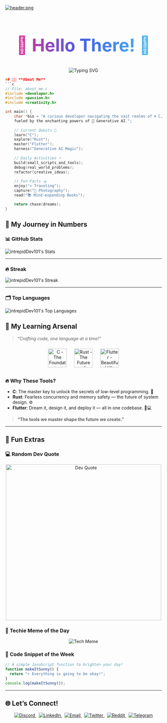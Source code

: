 [![header.png](https://i.postimg.cc/Vkrc2JQL/header.png)](https://postimg.cc/cvSjn4LV)

<h1 align="center" style="font-size: 3.5rem; background: linear-gradient(90deg, #F72585, #4361EE, #4CC9F0); -webkit-background-clip: text; color: transparent;">
  🌌 Hello There! 👋
</h1>

<div align="center">
  <img src="https://readme-typing-svg.herokuapp.com?font=Fira+Code&size=24&duration=3000&pause=1500&color=FF6D28&background=00000000&center=true&vCenter=true&width=1000&height=70&lines=🌌+Welcome+to+The+Orbital+Hub!;🚀+intrepidDev101+is+On+a+Mission+to+Master+C,+Rust,+and+Flutter;🧠+Exploring+AI's+Creative+Frontier+%26+Inventing+New+Possibilities;💻+Building+One+Line+of+Code+at+a+Time...;✨+Together,+Let's+Code+the+Next+Big+Thing!+" alt="Typing SVG" />
</div>

```C
## 🧑‍💻 **About Me** 
```c
// File: about_me.c
#include <developer.h>
#include <passion.h>
#include <creativity.h>

int main() {
    char *bio = "A curious developer navigating the vast realms of 🌀 C, ⚙️ Rust, and 📱 Flutter, 
    fueled by the enchanting powers of 🤖 Generative AI.";
    
    // Current Quests 🎯
    learn("C");
    explore("Rust");
    master("Flutter");
    harness("Generative AI Magic");
    
    // Daily Activities ⚡
    build(small_scripts_and_tools);
    debug(real_world_problems);
    refactor(creative_ideas);
    
    // Fun Facts 🛸
    enjoy("✈️ Traveling");
    capture("📸 Photography");
    read("📚 Mind-expanding Books");

    return chase(dreams);
}
```

## 🌟 **My Journey in Numbers**

### 📊 GitHub Stats  
![intrepidDev101's Stats](https://github-readme-stats.vercel.app/api?username=intrepidDev101&theme=material-palenight&show_icons=true&hide_border=true&count_private=false)

---

### 🔥 Streak  
![intrepidDev101's Streak](https://github-readme-streak-stats.herokuapp.com/?user=intrepidDev101&theme=material-palenight&hide_border=true)

---

### 🗂️ Top Languages  
![intrepidDev101's Top Languages](https://github-readme-stats.vercel.app/api/top-langs/?username=intrepidDev101&theme=material-palenight&show_icons=true&hide_border=true&layout=compact)



## 🚀 **My Learning Arsenal**  

> *"Crafting code, one language at a time!"*  

<div align="center">
  <img src="https://cdn.jsdelivr.net/gh/devicons/devicon/icons/c/c-original.svg" title="C - The Foundation" height="60" style="margin: 10px;"/> 
  <img src="https://cdn.jsdelivr.net/gh/devicons/devicon/icons/rust/rust-plain.svg" title="Rust - The Future of Systems" height="60" style="margin: 10px;"/> 
  <img src="https://cdn.jsdelivr.net/gh/devicons/devicon/icons/flutter/flutter-original.svg" title="Flutter - Beautiful UIs Everywhere" height="60" style="margin: 10px;"/> 
</div>  

### 🔥 **Why These Tools?**  
- **C**: The master key to unlock the secrets of low-level programming. 🔑  
- **Rust**: Fearless concurrency and memory safety — the future of system design. ⚙️  
- **Flutter**: Dream it, design it, and deploy it — all in one codebase. 📱💻  

> **“The tools we master shape the future we create.”**  

---
## 🎉 **Fun Extras**  

### 💻 **Random Dev Quote**  
<div align="center">
  <img src="https://quotes-github-readme.vercel.app/api?type=vertical&theme=material" width="500" alt="Dev Quote">
</div>  

### 🌟 **Techie Meme of the Day**  
<div align="center">
  <img src="https://api.memegen.link/images/impact/When_you_find_a_bug_in_code.jpg?width=500" alt="Tech Meme" />
</div>  

### 🎨 **Code Snippet of the Week**  
```javascript
// A simple JavaScript function to brighten your day!
function makeItSunny() {
  return "☀️ Everything is going to be okay!";
}
console.log(makeItSunny());
```


---

## 🌐 **Let’s Connect!**

<div align="center">
  <a href="https://discord.gg/yourdiscordlink">
    <img src="https://img.shields.io/badge/Discord-5865F2?logo=discord&logoColor=white&style=for-the-badge&logoWidth=20&animation=spin" alt="Discord" />
  </a> &nbsp;
  <a href="https://linkedin.com/in/intrepiddev101">
    <img src="https://img.shields.io/badge/LinkedIn-0A66C2?logo=linkedin&logoColor=white&style=for-the-badge&logoWidth=20&animation=spin" alt="LinkedIn" />
  </a> &nbsp;
  <a href="mailto:intrepiddev101@example.com">
    <img src="https://img.shields.io/badge/Email-D14836?logo=gmail&logoColor=white&style=for-the-badge&logoWidth=20&animation=spin" alt="Email" />
  </a> &nbsp;
  <a href="https://twitter.com/intrepiddev101">
    <img src="https://img.shields.io/badge/Twitter-1DA1F2?logo=twitter&logoColor=white&style=for-the-badge&logoWidth=20&animation=spin" alt="Twitter" />
  </a> &nbsp;
  <a href="https://reddit.com/user/intrepiddev101">
    <img src="https://img.shields.io/badge/Reddit-FF4500?logo=reddit&logoColor=white&style=for-the-badge&logoWidth=20&animation=spin" alt="Reddit" />
  </a> &nbsp;
  <a href="https://t.me/intrepiddev101">
    <img src="https://img.shields.io/badge/Telegram-2CA5E0?logo=telegram&logoColor=white&style=for-the-badge&logoWidth=20&animation=spin" alt="Telegram" />
  </a>
</div>


